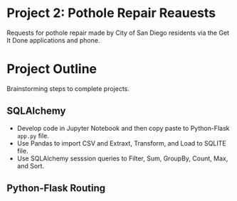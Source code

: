 # Project 2: Pothole Repair Reauests

Requests for pothole repair made by City of San Diego residents via the Get It Done applications and phone.

# Project Outline

Brainstorming steps to complete projects.

## SQLAlchemy

- Develop code in Jupyter Notebook and then copy paste to Python-Flask `app.py` file.
- Use Pandas to import CSV and Extraxt, Transform, and Load to SQLITE file.
- Use SQLAlchemy sesssion queries to Filter, Sum, GroupBy, Count, Max, and Sort.

## Python-Flask Routing
